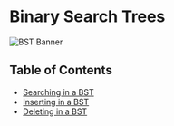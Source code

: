 # Binary Search Trees
![BST Banner](https://i.imgur.com/JOKcWdD.gif)

## Table of Contents
* [Searching in a BST](binary-search-tree/searching-in-a-bst.md)
* [Inserting in a BST](binary-search-tree/inserting-in-a-bst.md)
* [Deleting in a BST](binary-search-tree/deleting-in-a-bst.md)
